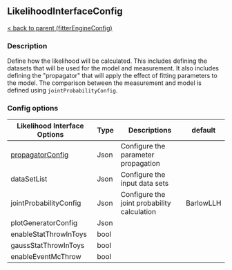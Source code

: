 ## LikelihoodInterfaceConfig
[< back to parent (fitterEngineConfig)](./FitterEngine.md)

### Description

Define how the likelihood will be calculated.  This includes defining the
datasets that will be used for the model and measurement.  It also includes
defining the "propagator" that will apply the effect of fitting parameters
to the model.  The comparison between the measurement and model is defined
using `jointProbabilityConfig`.

### Config options

| Likelihood Interface Options        | Type | Descriptions                                | default   |
|-------------------------------------|------|---------------------------------------------|-----------|
| [propagatorConfig](./Propagator.md) | Json | Configure the parameter propagation         |           |
| dataSetList                         | Json | Configure the input data sets               |           |
| jointProbabilityConfig              | Json | Configure the joint probability calculation | BarlowLLH |
| plotGeneratorConfig                 | Json |                                             |           |
| enableStatThrowInToys               | bool |                                             |           |
| gaussStatThrowInToys                | bool |                                             |           |
| enableEventMcThrow                  | bool |                                             |           |

